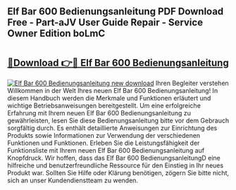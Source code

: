 ## Elf Bar 600 Bedienungsanleitung PDF Download Free - Part-aJV User Guide Repair - Service Owner Edition boLmC

# <h2><a href="http://df52ibz.blite.top/?on=Elf+Bar+600+Bedienungsanleitung">🔗Download 👉🔴 Elf Bar 600 Bedienungsanleitung</a></h2>

[![Elf Bar 600 Bedienungsanleitung new download](https://i.imgur.com/lujVjoI.png)](http://df52ibz.blite.top/?on=Elf+Bar+600+Bedienungsanleitung)
Ihren Begleiter verstehen Willkommen in der Welt Ihres neuen Elf Bar 600 Bedienungsanleitung! In diesem Handbuch werden die Merkmale und Funktionen erläutert und wichtige Betriebsanweisungen bereitgestellt. Um eine erfolgreiche Erfahrung mit Ihrem neuen Elf Bar 600 Bedienungsanleitung zu gewährleisten, lesen Sie diese Bedienungsanleitung bitte vor dem Gebrauch sorgfältig durch. Es enthält detaillierte Anweisungen zur Einrichtung des Produkts sowie Informationen zur Verwendung der verschiedenen Funktionen und Funktionen. Erleben Sie die Leistungsfähigkeit der Funktionsliste mit Ihrem neuen Elf Bar 600 Bedienungsanleitung auf Knopfdruck. Wir hoffen, dass das Elf Bar 600 BedienungsanleitungD eine hilfreiche und benutzerfreundliche Ressource für den Einstieg in Ihr neues Produkt war. Sollten Sie Hilfe oder Klärung benötigen, zögern Sie bitte nicht, sich an unser Kundendienstteam zu wenden.
